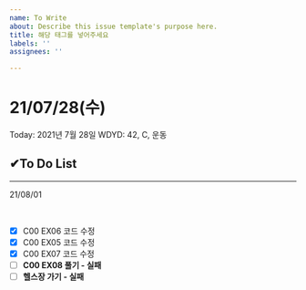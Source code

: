 ```yaml
---
name: To Write
about: Describe this issue template's purpose here.
title: 해당 태그를 넣어주세요
labels: ''
assignees: ''

---
```


# 21/07/28(수)

Today: 2021년 7월 28일
WDYD: 42, C, 운동

## ✔**To Do List**

---
21/08/01

<br/>

- [x]  C00 EX06 코드 수정
- [x]  C00 EX05 코드 수정
- [x]  C00 EX07 코드 수정
- [ ]  **C00 EX08 풀기 - 실패**
- [ ]  **헬스장 가기 - 실패**
